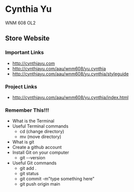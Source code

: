 # Cynthia Yu
WNM 608 OL2

## Store Website 

### Important Links 

- http://cynthiayu.com
- http://cynthiayu.com/aau/wnm608/yu.cynthia
- http://cynthiayu.com/aau/wnm608/yu.cynthia/styleguide


### Project Links 
- http://cynthiayu.com/aau/wnm608/yu.cynthia/index.html

### Remember This!!!
- What is the Terminal
- Useful Terminal commands
	- cd (change directory)
	- mv (move directory)
- What is git
- Create a github account
- Install Git on your computer
	- git --version
- Useful Git commands
	- git add .
	- git status
	- git commit -m"type something here"
	- git push origin main